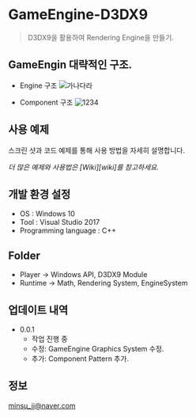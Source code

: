 # GameEngine-D3DX9
> D3DX9을 활용하여 Rendering Engine을 만들기.

## GameEngin 대략적인 구조.
* Engine 구조
![가나다라](https://user-images.githubusercontent.com/31675789/89992042-adbe1000-dcbf-11ea-99f4-9b215591c179.png)



* Component 구조
![1234](https://user-images.githubusercontent.com/31675789/90001561-8a4d9200-dccc-11ea-9534-6595459fde18.png)

## 사용 예제

스크린 샷과 코드 예제를 통해 사용 방법을 자세히 설명합니다.

_더 많은 예제와 사용법은 [Wiki][wiki]를 참고하세요._

## 개발 환경 설정
* OS : Windows 10
* Tool : Visual Studio 2017
* Programming language : C++

## Folder

- Player -> Windows API, D3DX9 Module
- Runtime -> Math, Rendering System, EngineSystem



## 업데이트 내역
* 0.0.1
    * 작업 진행 중
    * 수정: GameEngine Graphics System 수정.
    * 추가: Component Pattern 추가.

## 정보
minsu_jj@naver.com

